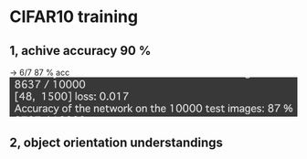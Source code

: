 # CIFAR10 training

## 1, achive accuracy 90 %
-> 6/7 87 % acc
![87%](https://github.com/daikiclimate/CIFAR10/blob/master/CIFAR10/87%25.png)

## 2, object orientation understandings
